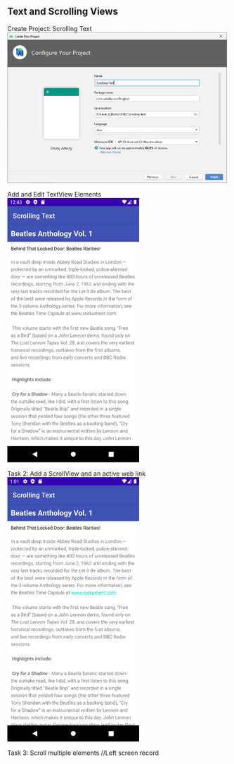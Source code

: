 ## Text and Scrolling Views
  Create Project: Scrolling Text
<img src="Screenshot_Of_Task/Task1_ProjectCreated.PNG" width="500">

Add and Edit TextView Elements
<img src="Screenshot_Of_Task/Task1_Completed.png" width="300">

Task 2: Add a ScrollView and an active web link
<img src="Screenshot_Of_Task/Task2_Completion.png" width="300">

Task 3: Scroll multiple elements
//Left screen record